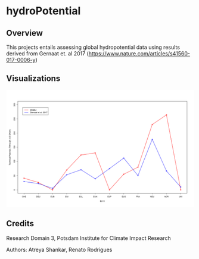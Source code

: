 # hydroPotential

## Overview

This projects entails assessing global hydropotential data using results derived from Gernaat et. al 2017 (https://www.nature.com/articles/s41560-017-0006-y)

## Visualizations

<img src = "/vis/comparisonChart.png" width = "800">

## Credits

Research Domain 3, Potsdam Institute for Climate Impact Research

Authors: Atreya Shankar, Renato Rodrigues

